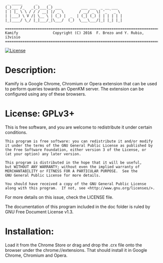      _ _____      _     _
    (_)___ /_   _(_)___(_) ___         ___ ___  _ __ ___
    | | |_ \ \ / / / __| |/ _ \       / __/ _ \| '_ ` _ \
    | |___) \ V /| \__ \ | (_) |  _  | (_| (_) | | | | | |
    |_|____/ \_/ |_|___/_|\___/  (_)  \___\___/|_| |_| |_|

    ========================================================================
    Kamify                Copyright (C) 2016  F. Brezo and Y. Rubio, i3visio
    ========================================================================

[![License](https://img.shields.io/badge/license-GNU%20General%20Public%20License%20Version%203%20or%20Later-blue.svg)]()

Description:
============
Kamify is a Google Chrome, Chromium or Opera extension that can be used to perform queries towards an OpenKM server.
The extension can be configured using any of these browsers.

License: GPLv3+
===============

This is free software, and you are welcome to redistribute it under certain conditions.

	This program is free software: you can redistribute it and/or modify
	it under the terms of the GNU General Public License as published by
	the Free Software Foundation, either version 3 of the License, or
	(at your option) any later version.

	This program is distributed in the hope that it will be useful,
	but WITHOUT ANY WARRANTY; without even the implied warranty of
	MERCHANTABILITY or FITNESS FOR A PARTICULAR PURPOSE.  See the
	GNU General Public License for more details.

	You should have received a copy of the GNU General Public License
	along with this program.  If not, see <http://www.gnu.org/licenses/>.


For more details on this issue, check the LICENSE file.

The documentation of this program included in the doc folder is ruled by
GNU Free Document License v1.3.

Installation:
=============

Load it from the Chrome Store or drag and drop the .crx file onto the browser
under the chrome://extensions. That should install it in Google Chrome, Chromium and
Opera.
